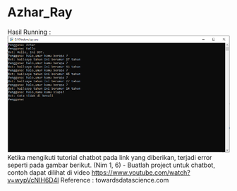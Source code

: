 # Azhar_Ray
Hasil Running :
![This is an image](https://github.com/ryzhrxx/Azhar_Ray/blob/main/Capture.PNG)
Ketika mengikuti tutorial chatbot pada link yang diberikan, terjadi error seperti pada gambar berikut.
(Nim 1, 6) - Buatlah project untuk chatbot, contoh dapat dilihat di video
https://www.youtube.com/watch?v=wypVcNIH6D4l
Reference :
towardsdatascience.com
